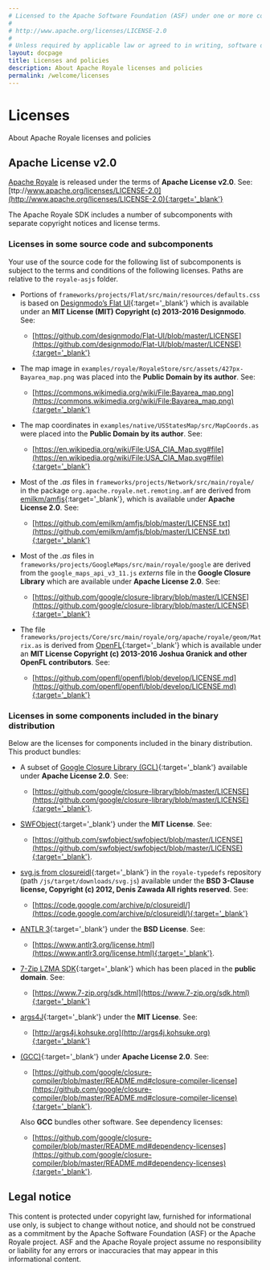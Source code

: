 ```yaml
---
# Licensed to the Apache Software Foundation (ASF) under one or more contributor license agreements.  See the NOTICE file distributed with this work for additional information regarding copyright ownership. The ASF licenses this file to You under the Apache License, Version 2.0 (the "License"); you may not use this file except in compliance with the License.  You may obtain a copy of the License at
# 
# http://www.apache.org/licenses/LICENSE-2.0
# 
# Unless required by applicable law or agreed to in writing, software distributed under the License is distributed on an "AS IS" BASIS, WITHOUT WARRANTIES OR CONDITIONS OF ANY KIND, either express or implied. See the License for the specific language governing permissions and limitations under the License.
layout: docpage
title: Licenses and policies
description: About Apache Royale licenses and policies
permalink: /welcome/licenses
---
```


# Licenses

About Apache Royale licenses and policies

## Apache License v2.0

[Apache Royale](https://royale.apache.org/) is released under the terms of __Apache License v2.0__. See:
[ttp://www.apache.org/licenses/LICENSE-2.0](http://www.apache.org/licenses/LICENSE-2.0){:target='_blank'}

The Apache Royale SDK includes a number of subcomponents with separate copyright notices and license terms.

### Licenses in some source code and subcomponents

Your use of the source code for the following list of subcomponents is subject to the terms and conditions of the following licenses. Paths are relative to the `royale-asjs` folder.

  * Portions of `frameworks/projects/Flat/src/main/resources/defaults.css` is based on
[Designmodo’s Flat UI](http://designmodo.com/flat-free/){:target='_blank'} which is 
available under an __MIT License (MIT) Copyright (c) 2013-2016 Designmodo__. See: 
    * [https://github.com/designmodo/Flat-UI/blob/master/LICENSE](https://github.com/designmodo/Flat-UI/blob/master/LICENSE){:target='_blank'}
 
  * The map image in `examples/royale/RoyaleStore/src/assets/427px-Bayarea_map.png`
was placed into the __Public Domain by its author__. See:
    * [https://commons.wikimedia.org/wiki/File:Bayarea_map.png](https://commons.wikimedia.org/wiki/File:Bayarea_map.png){:target='_blank'}

  * The map coordinates in `examples/native/USStatesMap/src/MapCoords.as`
were placed into the __Public Domain by its author__. See:
    * [https://en.wikipedia.org/wiki/File:USA_CIA_Map.svg#file](https://en.wikipedia.org/wiki/File:USA_CIA_Map.svg#file){:target='_blank'}

  * Most of the _.as_ files in `frameworks/projects/Network/src/main/royale/` in the
package `org.apache.royale.net.remoting.amf` are derived from [emilkm/amfjs](https://github.com/emilkm/amfjs/blob/master/amf.js){:target='_blank'}, which is available under __Apache License 2.0__. See:
    * [https://github.com/emilkm/amfjs/blob/master/LICENSE.txt](https://github.com/emilkm/amfjs/blob/master/LICENSE.txt){:target='_blank'}

  * Most of the _.as_ files in `frameworks/projects/GoogleMaps/src/main/royale/google`
are derived from the `google_maps_api_v3_11.js` _externs_ file in the 
__Google Closure Library__ which are available under __Apache License 2.0__. See:
    * [https://github.com/google/closure-library/blob/master/LICENSE](https://github.com/google/closure-library/blob/master/LICENSE){:target='_blank'}

  * The file `frameworks/projects/Core/src/main/royale/org/apache/royale/geom/Matrix.as`
is derived from [OpenFL](https://www.openfl.org){:target='_blank'} which is available under an __MIT License Copyright (c) 2013-2016 Joshua Granick and other OpenFL contributors__. See:
    * [https://github.com/openfl/openfl/blob/develop/LICENSE.md](https://github.com/openfl/openfl/blob/develop/LICENSE.md){:target='_blank'}

### Licenses in some components included in the binary distribution

Below are the licenses for components included in the binary distribution. This product bundles:

  * A subset of [Google Closure Library (GCL)](https://developers.google.com/closure/library/){:target='_blank'} available under __Apache License 2.0__. See:
    * [https://github.com/google/closure-library/blob/master/LICENSE](https://github.com/google/closure-library/blob/master/LICENSE){:target='_blank'}.
    
  * [SWFObject](https://github.com/swfobject/swfobject){:target='_blank'} under the __MIT License__. See:
    * [https://github.com/swfobject/swfobject/blob/master/LICENSE](https://github.com/swfobject/swfobject/blob/master/LICENSE){:target='_blank'}.

  * [svg.js from closureidl](https://code.google.com/archive/p/closureidl/){:target='_blank'} in the `royale-typedefs` repository (path `/js/target/downloads/svg.js`) available under the __BSD 3-Clause license, Copyright (c) 2012, Denis Zawada All rights reserved__. See:
    * [https://code.google.com/archive/p/closureidl/](https://code.google.com/archive/p/closureidl/){:target='_blank'}

  * [ANTLR 3](https://www.antlr3.org){:target='_blank'} under the __BSD License__. See:
    * [https://www.antlr3.org/license.html](https://www.antlr3.org/license.html){:target='_blank'}.

  * [7-Zip LZMA SDK](https://www.7-zip.org){:target='_blank'} which has been placed in the __public domain__. See:
    * [https://www.7-zip.org/sdk.html](https://www.7-zip.org/sdk.html){:target='_blank'}

  * [args4J](http://args4j.kohsuke.org){:target='_blank'} under the __MIT License__. See:
    * [http://args4j.kohsuke.org](http://args4j.kohsuke.org){:target='_blank'}

  * [ (GCC)](https://developers.google.com/closure/compiler/){:target='_blank'} under __Apache License 2.0__. See:
    * [https://github.com/google/closure-compiler/blob/master/README.md#closure-compiler-license](https://github.com/google/closure-compiler/blob/master/README.md#closure-compiler-license){:target='_blank'}.
    
    Also __GCC__ bundles other software. See dependency licenses: 
    * [https://github.com/google/closure-compiler/blob/master/README.md#dependency-licenses](https://github.com/google/closure-compiler/blob/master/README.md#dependency-licenses){:target='_blank'}.

## Legal notice

This content is protected under copyright law, furnished for informational use only, is subject to change without notice, and should not be construed as a commitment by the Apache Software Foundation (ASF) or the Apache Royale project. ASF and the Apache Royale project assume no responsibility or liability for any errors or inaccuracies that may appear in this informational content.
